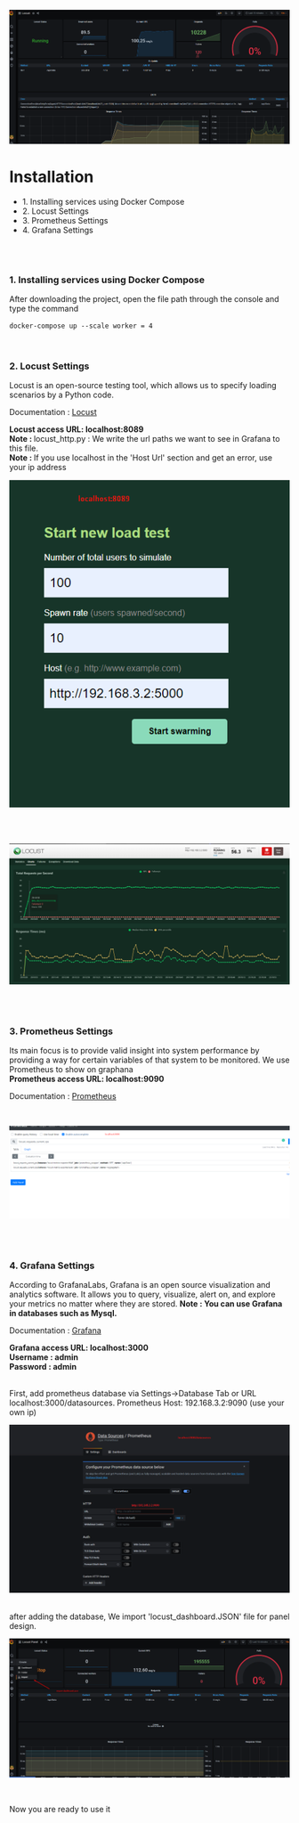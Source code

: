 ![alt text](images/grafana-result.png)

<h1><b>Installation</b>  </h1>

<ul>
 <li>1. Installing services using Docker Compose</li>
 <li>2. Locust Settings</li>
 <li>3. Prometheus Settings</li>
 <li>4. Grafana Settings</li>
</ul>
</br></br>

<h3>1. Installing services using Docker Compose</h3>
After downloading the project, open the file path through the console and type the command  </br>


```diff
docker-compose up --scale worker = 4
```
</br>
<h3>2. Locust Settings</h3>
Locust is an open-source testing tool, which allows us to specify loading scenarios by a Python code.
<p>Documentation : <a href="https://docs.locust.io/en/stable/quickstart.html" target="_blank">Locust</a></p>
<b>Locust access URL: localhost:8089</b> </br>
<b>Note : </b> locust_http.py : We write the url paths we want to see in Grafana to this file.</br>
<b>Note : </b> If you use localhost in the 'Host Url' section and get an error, use your ip address</br>


![alt text](images/locust-login.png)

</br>
</br>

![alt text](images/locust-charts.png)

</br>
</br>

<h3>3. Prometheus Settings</h3>
Its main focus is to provide valid insight into system performance by providing a way for certain variables of that system to be monitored. We use Prometheus to show on graphana<br>
<b>Prometheus access URL: localhost:9090</b> </br>
<p>Documentation : <a href="https://prometheus.io/docs/introduction/overview/" target="_blank">Prometheus</a></p>

</br>

![alt text](images/prometheus.png)

</br></br>
<h3>4.  Grafana Settings</h3>
According to GrafanaLabs, Grafana is an open source visualization and analytics software. It allows you to query, visualize, alert on, and explore your metrics no matter where they are stored.
<b>Note : You can use Grafana in databases such as Mysql. </b> </br>
<p>Documentation : <a href="https://grafana.com/docs/" target="_blank">Grafana</a></p>
<b>Grafana access URL: localhost:3000</b> </br>
<b>Username : admin</b> </br>
<b>Password : admin</b> </br></br>

First, add prometheus database via Settings->Database Tab or URL localhost:3000/datasources. Prometheus Host: 192.168.3.2:9090 (use your own ip)

![alt text](images/grafana-datasource.png)



</br>
after adding the database,  We import 'locust_dashboard.JSON' file for panel design.</br>

![alt text](images/grafana-panel.png)

</br>

Now you are ready to use it

